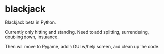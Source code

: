 # blackjack
Blackjack beta in Python.

Currently only hitting and standing. Need to add splitting, surrendering, doubling down, insurance.

Then will move to Pygame, add a GUI w/help screen, and clean up the code.
